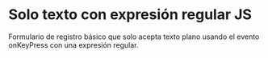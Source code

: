 # Solo texto con expresión regular JS

Formulario de registro básico que solo acepta texto plano usando el evento onKeyPress con 
una expresión regular.